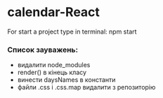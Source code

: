# calendar-React
For start a project type in terminal:
npm start

### Список зауважень:
- видалити node_modules
- render() в кінець класу
- винести daysNames в константи
- файли .css і .css.map видалити з репозиторію
